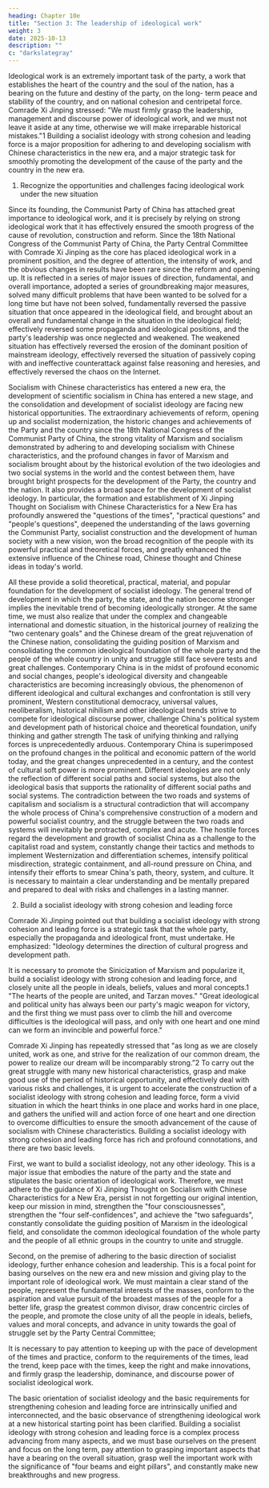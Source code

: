 ```yaml
---
heading: Chapter 10e
title: "Section 3: The leadership of ideological work"
weight: 3
date: 2025-10-13
description: ""
c: "darkslategray"
---
```



<!-- Section 3: firmly grasps the leadership of ideological work -->

Ideological work is an extremely important task of the party, a work that establishes the heart of the
country and the soul of the nation, has a bearing on the future and destiny of the party, on the long-
term peace and stability of the country, and on national cohesion and centripetal force. Comrade Xi
Jinping stressed: "We must firmly grasp the leadership, management and discourse power of
ideological work, and we must not leave it aside at any time, otherwise we will make irreparable
historical mistakes."1 Building a socialist ideology with strong cohesion and leading force is a major
proposition for adhering to and developing socialism with Chinese characteristics in the new era,
and a major strategic task for smoothly promoting the development of the cause of the party and the
country in the new era.

1. Recognize the opportunities and challenges facing ideological work under the new situation

Since its founding, the Communist Party of China has attached great importance to ideological work,
and it is precisely by relying on strong ideological work that it has effectively ensured the smooth
progress of the cause of revolution, construction and reform. Since the 18th National Congress of
the Communist Party of China, the Party Central Committee with Comrade Xi Jinping as the core
has placed ideological work in a prominent position, and the degree of attention, the intensity of
work, and the obvious changes in results have been rare since the reform and opening up. It is
reflected in a series of major issues of direction, fundamental, and overall importance, adopted a
series of groundbreaking major measures, solved many difficult problems that have been wanted to
be solved for a long time but have not been solved, fundamentally reversed the passive situation that
once appeared in the ideological field, and brought about an overall and fundamental change in the
situation in the ideological field; effectively reversed some propaganda and ideological positions,
and the party's leadership was once neglected and weakened. The weakened situation has effectively
reversed the erosion of the dominant position of mainstream ideology, effectively reversed the
situation of passively coping with and ineffective counterattack against false reasoning and heresies,
and effectively reversed the chaos on the Internet.

Socialism with Chinese characteristics has entered a new era, the development of scientific
socialism in China has entered a new stage, and the consolidation and development of socialist
ideology are facing new historical opportunities. The extraordinary achievements of reform,
opening up and socialist modernization, the historic changes and achievements of the Party and the
country since the 18th National Congress of the Communist Party of China, the strong vitality of
Marxism and socialism demonstrated by adhering to and developing socialism with Chinese
characteristics, and the profound changes in favor of Marxism and socialism brought about by the
historical evolution of the two ideologies and two social systems in the world and the contest
between them, have brought bright prospects for the development of the Party, the country and the
nation. It also provides a broad space for the development of socialist ideology. In particular, the
formation and establishment of Xi Jinping Thought on Socialism with Chinese Characteristics for a
New Era has profoundly answered the "questions of the times", "practical questions" and "people's
questions", deepened the understanding of the laws governing the Communist Party, socialist
construction and the development of human society with a new vision, won the broad recognition
of the people with its powerful practical and theoretical forces, and greatly enhanced the extensive
influence of the Chinese road, Chinese thought and Chinese ideas in today's world.

All these provide a solid theoretical, practical, material, and popular foundation for the development
of socialist ideology. The general trend of development in which the party, the state, and the nation
become stronger implies the inevitable trend of becoming ideologically stronger.
At the same time, we must also realize that under the complex and changeable international and
domestic situation, in the historical journey of realizing the "two centenary goals" and the Chinese
dream of the great rejuvenation of the Chinese nation, consolidating the guiding position of Marxism
and consolidating the common ideological foundation of the whole party and the people of the whole
country in unity and struggle still face severe tests and great challenges. Contemporary China is in
the midst of profound economic and social changes, people's ideological diversity and changeable
characteristics are becoming increasingly obvious, the phenomenon of different ideological and
cultural exchanges and confrontation is still very prominent, Western constitutional democracy,
universal values, neoliberalism, historical nihilism and other ideological trends strive to compete
for ideological discourse power, challenge China's political system and development path of
historical choice and theoretical foundation, unify thinking and gather strength The task of unifying
thinking and rallying forces is unprecedentedly arduous. Contemporary China is superimposed on
the profound changes in the political and economic pattern of the world today, and the great changes
unprecedented in a century, and the contest of cultural soft power is more prominent. Different
ideologies are not only the reflection of different social paths and social systems, but also the
ideological basis that supports the rationality of different social paths and social systems. The
contradiction between the two roads and systems of capitalism and socialism is a structural
contradiction that will accompany the whole process of China's comprehensive construction of a
modern and powerful socialist country, and the struggle between the two roads and systems will
inevitably be protracted, complex and acute. The hostile forces regard the development and growth
of socialist China as a challenge to the capitalist road and system, constantly change their tactics
and methods to implement Westernization and differentiation schemes, intensify political
misdirection, strategic containment, and all-round pressure on China, and intensify their efforts to
smear China's path, theory, system, and culture. It is necessary to maintain a clear understanding
and be mentally prepared and prepared to deal with risks and challenges in a lasting manner.

2. Build a socialist ideology with strong cohesion and leading force

Comrade Xi Jinping pointed out that building a socialist ideology with strong cohesion and leading
force is a strategic task that the whole party, especially the propaganda and ideological front, must
undertake. He emphasized: "Ideology determines the direction of cultural progress and development
path.

It is necessary to promote the Sinicization of Marxism and popularize it, build a socialist ideology
with strong cohesion and leading force, and closely unite all the people in ideals, beliefs, values and
moral concepts.1 "The hearts of the people are united, and Tarzan moves." "Great ideological and
political unity has always been our party's magic weapon for victory, and the first thing we must
pass over to climb the hill and overcome difficulties is the ideological will pass, and only with one
heart and one mind can we form an invincible and powerful force." 

Comrade Xi Jinping has repeatedly stressed that "as long as we are closely united, work as one, and strive for the realization of our common dream, the power to realize our dream will be incomparably strong.”2 To carry out
the great struggle with many new historical characteristics, grasp and make good use of the period
of historical opportunity, and effectively deal with various risks and challenges, it is urgent to
accelerate the construction of a socialist ideology with strong cohesion and leading force, form a
vivid situation in which the heart thinks in one place and works hard in one place, and gathers the
unified will and action force of one heart and one direction to overcome difficulties to ensure the
smooth advancement of the cause of socialism with Chinese characteristics.
Building a socialist ideology with strong cohesion and leading force has rich and profound
connotations, and there are two basic levels.

First, we want to build a socialist ideology, not any other ideology. This is a major issue that
embodies the nature of the party and the state and stipulates the basic orientation of ideological work.
Therefore, we must adhere to the guidance of Xi Jinping Thought on Socialism with Chinese
Characteristics for a New Era, persist in not forgetting our original intention, keep our mission in
mind, strengthen the "four consciousnesses", strengthen the "four self-confidences", and achieve the
"two safeguards", constantly consolidate the guiding position of Marxism in the ideological field,
and consolidate the common ideological foundation of the whole party and the people of all ethnic
groups in the country to unite and struggle.

Second, on the premise of adhering to the basic direction of socialist ideology, further enhance
cohesion and leadership. This is a focal point for basing ourselves on the new era and new mission
and giving play to the important role of ideological work. We must maintain a clear stand of the
people, represent the fundamental interests of the masses, conform to the aspiration and value
pursuit of the broadest masses of the people for a better life, grasp the greatest common divisor,
draw concentric circles of the people, and promote the close unity of all the people in ideals, beliefs,
values and moral concepts, and advance in unity towards the goal of struggle set by the Party Central
Committee;

It is necessary to pay attention to keeping up with the pace of development of the times and practice,
conform to the requirements of the times, lead the trend, keep pace with the times, keep the right
and make innovations, and firmly grasp the leadership, dominance, and discourse power of socialist
ideological work.

The basic orientation of socialist ideology and the basic requirements for strengthening cohesion
and leading force are intrinsically unified and interconnected, and the basic observance of
strengthening ideological work at a new historical starting point has been clarified. Building a
socialist ideology with strong cohesion and leading force is a complex process advancing from many
aspects, and we must base ourselves on the present and focus on the long term, pay attention to
grasping important aspects that have a bearing on the overall situation, grasp well the important
work with the significance of "four beams and eight pillars", and constantly make new
breakthroughs and new progress.

